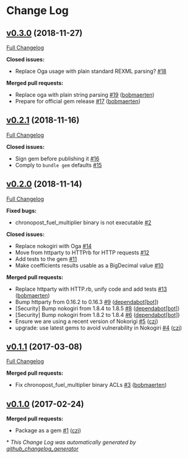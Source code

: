# Change Log

## [v0.3.0](https://github.com/levups/chronopost_fuel_adjustment_coefficients/tree/v0.3.0) (2018-11-27)
[Full Changelog](https://github.com/levups/chronopost_fuel_adjustment_coefficients/compare/v0.2.1...v0.3.0)

**Closed issues:**

- Replace Oga usage with plain standard REXML parsing? [\#18](https://github.com/levups/chronopost_fuel_adjustment_coefficients/issues/18)

**Merged pull requests:**

- Replace oga with plain string parsing [\#19](https://github.com/levups/chronopost_fuel_adjustment_coefficients/pull/19) ([bobmaerten](https://github.com/bobmaerten))
- Prepare for official gem release [\#17](https://github.com/levups/chronopost_fuel_adjustment_coefficients/pull/17) ([bobmaerten](https://github.com/bobmaerten))

## [v0.2.1](https://github.com/levups/chronopost_fuel_adjustment_coefficients/tree/v0.2.1) (2018-11-16)
[Full Changelog](https://github.com/levups/chronopost_fuel_adjustment_coefficients/compare/v0.2.0...v0.2.1)

**Closed issues:**

- Sign gem before publishing it [\#16](https://github.com/levups/chronopost_fuel_adjustment_coefficients/issues/16)
- Comply to `bundle gem` defaults [\#15](https://github.com/levups/chronopost_fuel_adjustment_coefficients/issues/15)

## [v0.2.0](https://github.com/levups/chronopost_fuel_adjustment_coefficients/tree/v0.2.0) (2018-11-14)
[Full Changelog](https://github.com/levups/chronopost_fuel_adjustment_coefficients/compare/v0.1.1...v0.2.0)

**Fixed bugs:**

- chronopost\_fuel\_multiplier binary is not executable [\#2](https://github.com/levups/chronopost_fuel_adjustment_coefficients/issues/2)

**Closed issues:**

- Replace nokogiri with Oga [\#14](https://github.com/levups/chronopost_fuel_adjustment_coefficients/issues/14)
- Move from httparty to HTTPrb for HTTP requests [\#12](https://github.com/levups/chronopost_fuel_adjustment_coefficients/issues/12)
- Add tests to the gem [\#11](https://github.com/levups/chronopost_fuel_adjustment_coefficients/issues/11)
- Make coefficients results usable as a BigDecimal value [\#10](https://github.com/levups/chronopost_fuel_adjustment_coefficients/issues/10)

**Merged pull requests:**

- Replace httparty with HTTP.rb, unify code and add tests [\#13](https://github.com/levups/chronopost_fuel_adjustment_coefficients/pull/13) ([bobmaerten](https://github.com/bobmaerten))
- Bump httparty from 0.16.2 to 0.16.3 [\#9](https://github.com/levups/chronopost_fuel_adjustment_coefficients/pull/9) ([dependabot[bot]](https://github.com/apps/dependabot))
- \[Security\] Bump nokogiri from 1.8.4 to 1.8.5 [\#8](https://github.com/levups/chronopost_fuel_adjustment_coefficients/pull/8) ([dependabot[bot]](https://github.com/apps/dependabot))
- \[Security\] Bump nokogiri from 1.8.2 to 1.8.4 [\#6](https://github.com/levups/chronopost_fuel_adjustment_coefficients/pull/6) ([dependabot[bot]](https://github.com/apps/dependabot))
- Ensure we are using a recent version of Nokorigi [\#5](https://github.com/levups/chronopost_fuel_adjustment_coefficients/pull/5) ([czj](https://github.com/czj))
- upgrade: use latest gems to avoid vulnerability in Nokogiri [\#4](https://github.com/levups/chronopost_fuel_adjustment_coefficients/pull/4) ([czj](https://github.com/czj))

## [v0.1.1](https://github.com/levups/chronopost_fuel_adjustment_coefficients/tree/v0.1.1) (2017-03-08)
[Full Changelog](https://github.com/levups/chronopost_fuel_adjustment_coefficients/compare/v0.1.0...v0.1.1)

**Merged pull requests:**

- Fix chronopost\_fuel\_multiplier binary ACLs [\#3](https://github.com/levups/chronopost_fuel_adjustment_coefficients/pull/3) ([bobmaerten](https://github.com/bobmaerten))

## [v0.1.0](https://github.com/levups/chronopost_fuel_adjustment_coefficients/tree/v0.1.0) (2017-02-24)
**Merged pull requests:**

- Package as a gem [\#1](https://github.com/levups/chronopost_fuel_adjustment_coefficients/pull/1) ([czj](https://github.com/czj))



\* *This Change Log was automatically generated by [github_changelog_generator](https://github.com/skywinder/Github-Changelog-Generator)*